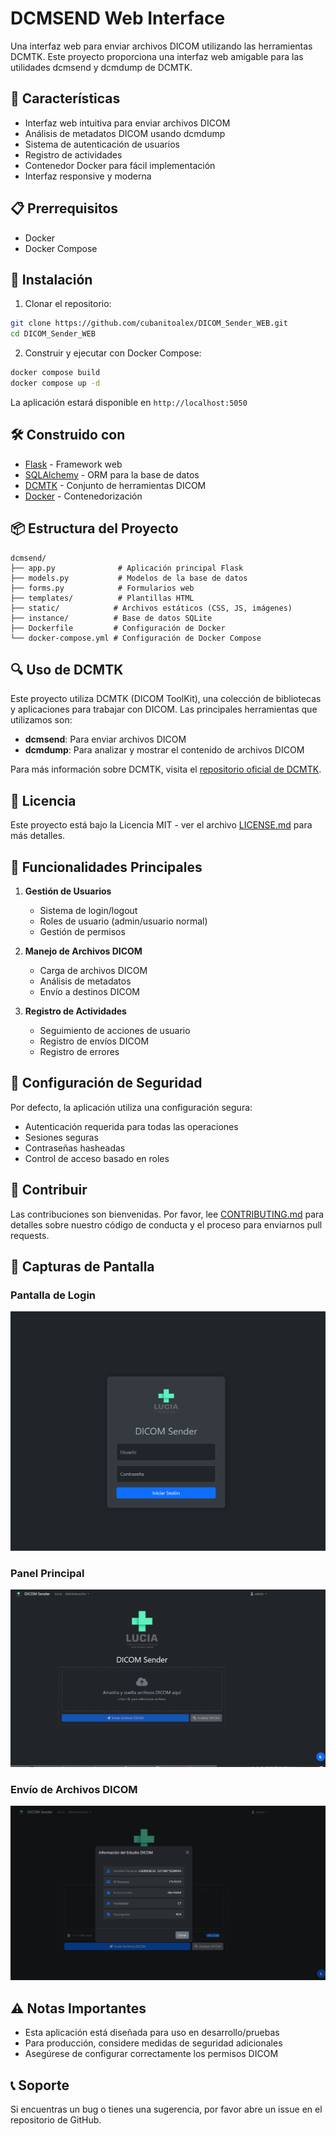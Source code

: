 # DCMSEND Web Interface

Una interfaz web para enviar archivos DICOM utilizando las herramientas DCMTK. Este proyecto proporciona una interfaz web amigable para las utilidades dcmsend y dcmdump de DCMTK.

## 🚀 Características

- Interfaz web intuitiva para enviar archivos DICOM
- Análisis de metadatos DICOM usando dcmdump
- Sistema de autenticación de usuarios
- Registro de actividades
- Contenedor Docker para fácil implementación
- Interfaz responsive y moderna

## 📋 Prerrequisitos

- Docker
- Docker Compose

## 🔧 Instalación

1. Clonar el repositorio:
```bash
git clone https://github.com/cubanitoalex/DICOM_Sender_WEB.git
cd DICOM_Sender_WEB
```

2. Construir y ejecutar con Docker Compose:
```bash
docker compose build
docker compose up -d
```

La aplicación estará disponible en `http://localhost:5050`

## 🛠️ Construido con

- [Flask](https://flask.palletsprojects.com/) - Framework web
- [SQLAlchemy](https://www.sqlalchemy.org/) - ORM para la base de datos
- [DCMTK](https://github.com/DCMTK/dcmtk) - Conjunto de herramientas DICOM
- [Docker](https://www.docker.com/) - Contenedorización

## 📦 Estructura del Proyecto

```
dcmsend/
├── app.py              # Aplicación principal Flask
├── models.py           # Modelos de la base de datos
├── forms.py            # Formularios web
├── templates/          # Plantillas HTML
├── static/            # Archivos estáticos (CSS, JS, imágenes)
├── instance/          # Base de datos SQLite
├── Dockerfile         # Configuración de Docker
└── docker-compose.yml # Configuración de Docker Compose
```

## 🔍 Uso de DCMTK

Este proyecto utiliza DCMTK (DICOM ToolKit), una colección de bibliotecas y aplicaciones para trabajar con DICOM. Las principales herramientas que utilizamos son:

- **dcmsend**: Para enviar archivos DICOM
- **dcmdump**: Para analizar y mostrar el contenido de archivos DICOM

Para más información sobre DCMTK, visita el [repositorio oficial de DCMTK](https://github.com/DCMTK/dcmtk).

## 📄 Licencia

Este proyecto está bajo la Licencia MIT - ver el archivo [LICENSE.md](LICENSE.md) para más detalles.

## 🎯 Funcionalidades Principales

1. **Gestión de Usuarios**
   - Sistema de login/logout
   - Roles de usuario (admin/usuario normal)
   - Gestión de permisos

2. **Manejo de Archivos DICOM**
   - Carga de archivos DICOM
   - Análisis de metadatos
   - Envío a destinos DICOM

3. **Registro de Actividades**
   - Seguimiento de acciones de usuario
   - Registro de envíos DICOM
   - Registro de errores

## 🔐 Configuración de Seguridad

Por defecto, la aplicación utiliza una configuración segura:
- Autenticación requerida para todas las operaciones
- Sesiones seguras
- Contraseñas hasheadas
- Control de acceso basado en roles

## 🤝 Contribuir

Las contribuciones son bienvenidas. Por favor, lee [CONTRIBUTING.md](CONTRIBUTING.md) para detalles sobre nuestro código de conducta y el proceso para enviarnos pull requests.

## 📸 Capturas de Pantalla

### Pantalla de Login
![Login Screen](dicom01.png)

### Panel Principal
![Main Dashboard](dicom02.png)

### Envío de Archivos DICOM
![DICOM Send](dicom03.png)

## ⚠️ Notas Importantes

- Esta aplicación está diseñada para uso en desarrollo/pruebas
- Para producción, considere medidas de seguridad adicionales
- Asegúrese de configurar correctamente los permisos DICOM

## 📞 Soporte

Si encuentras un bug o tienes una sugerencia, por favor abre un issue en el repositorio de GitHub.
